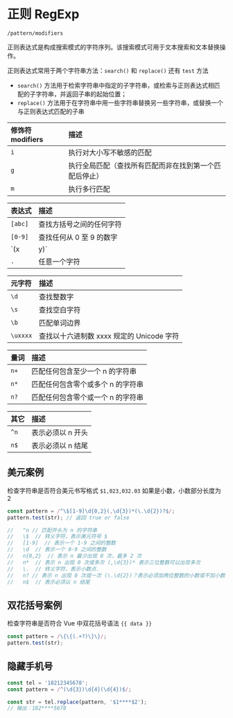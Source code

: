 # 正则 RegExp

`/pattern/modifiers`

正则表达式是构成搜索模式的字符序列。该搜索模式可用于文本搜索和文本替换操作。

正则表达式常用于两个字符串方法：`search()` 和 `replace()`  还有 `test` 方法
* `search()` 方法用于检索字符串中指定的子字符串，或检索与正则表达式相匹配的子字符串，并返回子串的起始位置；
* `replace()` 方法用于在字符串中用一些字符串替换另一些字符串，或替换一个与正则表达式匹配的子串

| 修饰符 modifiers | 描述                                                   |
| :--------------- | :----------------------------------------------------- |
| `i`              | 执行对大小写不敏感的匹配                               |
| `g`              | 执行全局匹配（查找所有匹配而非在找到第一个匹配后停止） |
| `m`              | 执行多行匹配                                           |

| 表达式  | 描述                     |
| :------ | :----------------------- |
| `[abc]` | 查找方括号之间的任何字符 |
| `[0-9]` | 查找任何从 0 至 9 的数字 |
| `(x|y)` | 查找由 \| 分隔的任何选项 |
| `.`     | 任意一个字符             |

| 元字符   | 描述                                      |
| :------- | :---------------------------------------- |
| `\d`     | 查找整数字                                |
| `\s`     | 查找空白字符                              |
| `\b`     | 匹配单词边界                              |
| `\uxxxx` | 查找以十六进制数 xxxx 规定的 Unicode 字符 |

| 量词 | 描述                                |
| :--- | :---------------------------------- |
| `n+` | 匹配任何包含至少一个  n  的字符串   |
| `n*` | 匹配任何包含零个或多个  n  的字符串 |
| `n?` | 匹配任何包含零个或一个  n  的字符串 |

| 其它 | 描述              |
| :--- | :---------------- |
| `^n` | 表示必须以 n 开头 |
| `n$` | 表示必须以 n 结尾 |

## 美元案例

检查字符串是否符合美元书写格式 `$1,023,032.03`  如果是小数，小数部分长度为 2

```js
const pattern = /^\$[1-9]\d{0,2}(,\d{3})*(\.\d{2})?$/;
pattern.test(str); // 返回 true or false

//   ^n // 匹配开头为 n 的字符串
//   \$  // 转义字符，表示美元符号 $
//   [1-9]  // 表示一个 1-9 之间的整数
//   \d  // 表示一个 0-9 之间的整数
//   n{0,2}  // 表示 n 最少出现 0 次，最多 2 次
//   n*  // 表示 n 出现 0 次或多次 (,\d{3})* 表示三位整数可以出现多次
//   \.  // 转义字符，表示小数点.
//   n? // 表示 n 出现 0 次或一次 (\.\d{2})？表示必须加两位整数的小数或不加小数
//   n$  // 表示必须以 n 结尾
```

## 双花括号案例

检查字符串是否符合 Vue 中双花括号语法 `{{ data }}`

```js
const pattern = /\{\{(.+?)\}\}/;
pattern.test(str);
```

## 隐藏手机号

```js
const tel = '18212345678';
const pattern = /^(\d{3})\d{4}(\d{4})$/;

const str = tel.replace(pattern, '$1****$2');
// 输出：182****5678
```

